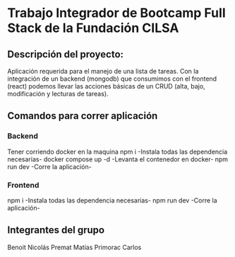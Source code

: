 # Trabajo Integrador de Bootcamp Full Stack de la Fundación CILSA
## Descripción del proyecto:
Aplicación requerida para el manejo de una lista de tareas. Con la integración de un backend (mongodb) que consumimos con el frontend (react) podemos llevar las acciones básicas de un CRUD (alta, bajo, modificación y lecturas de tareas).
## Comandos para correr aplicación
### Backend
Tener corriendo docker en la maquina
npm i  -Instala todas las dependencia necesarias-
docker compose up -d  -Levanta el contenedor en docker-
npm run dev  -Corre la aplicación-

### Frontend
npm i  -Instala todas las dependencia necesarias-
npm run dev  -Corre la aplicación-

## Integrantes del grupo
Benoit Nicolás
Premat Matías
Primorac Carlos
